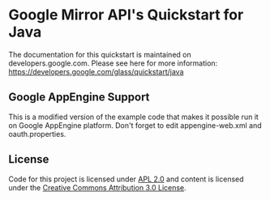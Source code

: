 Google Mirror API's Quickstart for Java
========================

The documentation for this quickstart is maintained on developers.google.com.
Please see here for more information:
https://developers.google.com/glass/quickstart/java

## Google AppEngine Support

This is a modified version of the example code that makes it possible run it on Google AppEngine platform. 
Don't forget to edit appengine-web.xml and oauth.properties.


## License
Code for this project is licensed under [APL 2.0](http://www.apache.org/licenses/LICENSE-2.0.html)
and content is licensed under the
[Creative Commons Attribution 3.0 License](http://creativecommons.org/licenses/by/3.0/).
